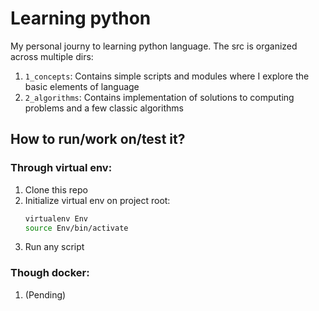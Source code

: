 # Learning python
My personal journy to learning python language. The src is organized across multiple dirs:

1. `1_concepts`: Contains simple scripts and modules where I explore the basic elements
   of language
2. `2_algorithms`: Contains implementation of solutions to computing problems and
   a few classic algorithms

## How to run/work on/test it?

### Through virtual env:
1. Clone this repo
2. Initialize virtual env on project root:
   ```bash
   virtualenv Env
   source Env/bin/activate
   ```
3. Run any script

### Though docker:
1. (Pending)